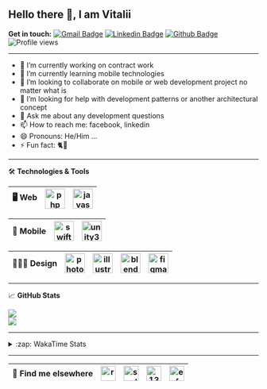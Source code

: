 ## Hello there 👋, I am Vitalii

**Get in touch:**
[![Gmail Badge](https://img.shields.io/badge/-kupper133@gmail.com-c14438?style=flat&logo=Gmail&logoColor=white&link=mailto:kupper133@gmail.com)](mailto:kupper133@gmail.com) 
[![Linkedin Badge](https://img.shields.io/badge/-reoxidant-0072b1?style=flat&logo=Linkedin&logoColor=white&link=https://www.linkedin.com/in/reoxidant/)](https://www.linkedin.com/in/reoxidant/) [![Github Badge](https://img.shields.io/badge/-reoxidant-grey?style=flat&logo=github&logoColor=white&link=https://github.com/reoxidant/)](https://www.github.com/reoxidant/) ![Profile views](https://gpvc.arturio.dev/reoxidant)

---

- 🔭 I’m currently working on contract work
- 🌱 I’m currently learning mobile technologies
- 👯 I’m looking to collaborate on mobile or web development project no matter what is
- 🤔 I’m looking for help with development patterns or another architectural concept
- 💬 Ask me about any development questions
- 📫 How to reach me: facebook, linkedin
- 😄 Pronouns: He/Him ...
- ⚡ Fun fact: 🐈💨

---

🛠 **Technologies & Tools**

| 🖥 **Web** | <img src="https://cdn.icon-icons.com/icons2/2107/PNG/512/file_type_php_icon_130266.png" alt="php" width="40"/>  | <img src="https://cdn.icon-icons.com/icons2/2107/PNG/512/file_type_js_official_icon_130509.png" alt="javascript" width="40"/>| 
|:--------------------------------------------------:|:--------------------------------------------------:|:--------------------------------------------------:|

| 📱 **Mobile** | <img src="https://cdn.icon-icons.com/icons2/643/PNG/512/swift-ios-bird-animal-figure-brand_icon-icons.com_59300.png" alt="swift" width="40"/> | <img src="https://cdn.icon-icons.com/icons2/615/PNG/256/Unity_icon-icons.com_56592.png" alt="unity3d" width="40"/> | 
|:--------------------------------------------------:|:--------------------------------------------------:|:--------------------------------------------------:|

| 🧑🏼‍🎨 **Design** | <img src="https://cdn.icon-icons.com/icons2/1088/PNG/512/1485282157-adobe-photoshop-raster-graphics-editor-cc-creative-cloud_78285.png" alt="photoshop" width="40" /> | <img src="https://cdn.icon-icons.com/icons2/1088/PNG/512/1485282143-adobe-illustrator-cc-creative-cloud_78298.png" alt="illustrator" width="40"/> | <img src="https://cdn.icon-icons.com/icons2/1508/PNG/512/blender_103868.png" alt="blender" width="40" /> | <img src="https://cdn.icon-icons.com/icons2/2429/PNG/512/figma_logo_icon_147289.png" alt="figma" width="40" /> |
|:--------------------------------------------------:|:--------------------------------------------------:|:--------------------------------------------------:|:--------------------------------------------------:|:--------------------------------------------------:|

---

&#x1f4c8; **GitHub Stats** 
<!--<p><a href="https://github.com/reoxindat/reoxidant"><img align="center" src="https://github-readme-stats.vercel.app/api/top-langs/?username=reoxidant&hide=java,html&title_color=20232a&text_color=20232a&icon_color=2bbc8a"/></a></p> -->

<a href="https://github.com/anuraghazra/github-readme-stats">
  <img src="https://github-readme-stats.vercel.app/api?username=soulmomental&count_private=true&show_icons=true&title_color=EB4549" />
</a>

</br>

<a href="https://github.com/anuraghazra/github-readme-stats">
  <img src="https://github-readme-stats.vercel.app/api/top-langs/?username=soulmomental&langs_count=8&layout=compact&title_color=EB4549" />
</a>

---

<details>
  <summary>:zap: WakaTime Stats</summary>

<br />

<!--START_SECTION:waka-->
![Profile Views](http://img.shields.io/badge/Profile%20Views-12-blue)

![Lines of code](https://img.shields.io/badge/From%20Hello%20World%20I%27ve%20Written-769107%20lines%20of%20code-blue)

**🐱 My Github Data** 

> 🏆 1,125 Contributions in the Year 2021
 > 
> 📦 355.3 kB Used in Github's Storage 
 > 
> 🚫 Not Opted to Hire
 > 
> 📜 35 Public Repositories 
 > 
> 🔑 0 Private Repositories  
 > 
**I'm an Early 🐤** 

```text
🌞 Morning    79 commits     ██░░░░░░░░░░░░░░░░░░░░░░░   7.79% 
🌆 Daytime    431 commits    ██████████░░░░░░░░░░░░░░░   42.5% 
🌃 Evening    337 commits    ████████░░░░░░░░░░░░░░░░░   33.23% 
🌙 Night      167 commits    ████░░░░░░░░░░░░░░░░░░░░░   16.47%

```
📅 **I'm Most Productive on Thursday** 

```text
Monday       119 commits    ███░░░░░░░░░░░░░░░░░░░░░░   11.74% 
Tuesday      122 commits    ███░░░░░░░░░░░░░░░░░░░░░░   12.03% 
Wednesday    120 commits    ███░░░░░░░░░░░░░░░░░░░░░░   11.83% 
Thursday     210 commits    █████░░░░░░░░░░░░░░░░░░░░   20.71% 
Friday       115 commits    ██░░░░░░░░░░░░░░░░░░░░░░░   11.34% 
Saturday     127 commits    ███░░░░░░░░░░░░░░░░░░░░░░   12.52% 
Sunday       201 commits    █████░░░░░░░░░░░░░░░░░░░░   19.82%

```


📊 **This Week I Spent My Time On** 

```text
⌚︎ Time Zone: Europe/Moscow

💬 Programming Languages: 
Swift                    19 hrs 6 mins       █████████████░░░░░░░░░░░░   53.18% 
PHP                      13 hrs 42 mins      █████████░░░░░░░░░░░░░░░░   38.15% 
Cocoa                    53 mins             ░░░░░░░░░░░░░░░░░░░░░░░░░   2.48% 
XML                      50 mins             ░░░░░░░░░░░░░░░░░░░░░░░░░   2.36% 
C                        37 mins             ░░░░░░░░░░░░░░░░░░░░░░░░░   1.75%

🔥 Editors: 
Xcode                    20 hrs 57 mins      ██████████████░░░░░░░░░░░   58.35% 
PhpStorm                 14 hrs 57 mins      ██████████░░░░░░░░░░░░░░░   41.65%

🐱‍💻 Projects: 
Sushiwok                 18 hrs 8 mins       ████████████░░░░░░░░░░░░░   50.48% 
moodle                   10 hrs 13 mins      ███████░░░░░░░░░░░░░░░░░░   28.47% 
moodle-tracker           4 hrs 43 mins       ███░░░░░░░░░░░░░░░░░░░░░░   13.16% 
Unknown Project          2 hrs 49 mins       ██░░░░░░░░░░░░░░░░░░░░░░░   7.86% 
helpdesk                 0 secs              ░░░░░░░░░░░░░░░░░░░░░░░░░   0.02%

💻 Operating System: 
Mac                      20 hrs 57 mins      ██████████████░░░░░░░░░░░   58.35% 
Windows                  14 hrs 57 mins      ██████████░░░░░░░░░░░░░░░   41.65%

```

**I Mostly Code in PHP** 

```text
PHP                      12 repos            █████████░░░░░░░░░░░░░░░░   37.5% 
JavaScript               7 repos             █████░░░░░░░░░░░░░░░░░░░░   21.88% 
Swift                    4 repos             ███░░░░░░░░░░░░░░░░░░░░░░   12.5% 
Objective-C              3 repos             ██░░░░░░░░░░░░░░░░░░░░░░░   9.38% 
C#                       2 repos             █░░░░░░░░░░░░░░░░░░░░░░░░   6.25%

```



 Last Updated on 19/06/2021
<!--END_SECTION:waka-->

</details>


---

| 📢 **Find me elsewhere** | <a href="https://linkedin.com/in/reoxidant" target="blank"><img align="center" src="https://cdn.jsdelivr.net/npm/simple-icons@3.0.1/icons/linkedin.svg" alt="reoxidant" height="30" width="30" /></a> | <a href="https://fb.com/soulmomental" target="blank"><img align="center" src="https://cdn.jsdelivr.net/npm/simple-icons@3.0.1/icons/facebook.svg" alt="soulmomental" height="30" width="30" /></a> | <a href="https://stackoverflow.com/users/13626085" target="blank"><img align="center" src="https://cdn.jsdelivr.net/npm/simple-icons@3.0.1/icons/stackoverflow.svg" alt="13626085" height="30" width="30" /></a> | <a href="https://www.behance.net/enfatiko" target="blank"><img align="center" src="https://cdn.jsdelivr.net/npm/simple-icons@3.0.1/icons/behance.svg" alt="enfatiko" height="30" width="30" /></a> |
|:--------------------------------------------------:|:--------------------------------------------------:|:--------------------------------------------------:|:--------------------------------------------------:|:--------------------------------------------------:|


